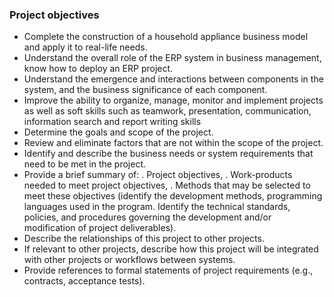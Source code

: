 ### Project objectives
- Complete the construction of a household appliance business model and apply it to real-life needs.
- Understand the overall role of the ERP system in business management, know how to deploy an ERP project.
- Understand the emergence and interactions between components in the system, and the business significance of each component.
- Improve the ability to organize, manage, monitor and implement projects as well as soft skills such as teamwork, presentation, communication, information search and report writing skills
- Determine the goals and scope of the project.
- Review and eliminate factors that are not within the scope of the project.
- Identify and describe the business needs or system requirements that need to be met in the project.
- Provide a brief summary of:
. Project objectives,
. Work-products needed to meet project objectives,
. Methods that may be selected to meet these objectives (identify the development methods, programming languages ​​used in the program. Identify the technical standards, policies, and procedures governing the development and/or modification of project deliverables).
- Describe the relationships of this project to other projects.
- If relevant to other projects, describe how this project will be integrated with other projects or workflows between systems.
- Provide references to formal statements of project requirements (e.g., contracts, acceptance tests).
